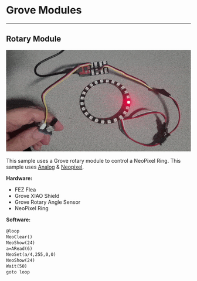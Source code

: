 # Grove Modules 
 ---

 ## Rotary Module

![Rotary Module](images/rotary-neopixel.gif)

This sample uses a Grove rotary module to control a NeoPixel Ring. This sample uses [Analog](../corelib/analog.md) & [Neopixel](../corelib/neopixel.md).


**Hardware:**
 - FEZ Flea
- Grove XIAO Shield
- Grove Rotary Angle Sensor
- NeoPixel Ring

**Software:**

```basic
@loop
NeoClear()
NeoShow(24)
a=ARead(6)
NeoSet(a/4,255,0,0)
NeoShow(24)
Wait(50)
goto loop
```
